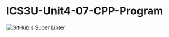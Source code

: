 # ICS3U-Unit4-07-CPP-Program

[![GitHub's Super Linter](https://github.com/Igor-Zhelezniak-1/ICS3U-Unit4-07-CPP-Program/workflows/GitHub's%20Super%20Linter/badge.svg)](https://github.com/Igor-Zhelezniak-1/ICS3U-Unit4-07-CPP-Program/actions)
